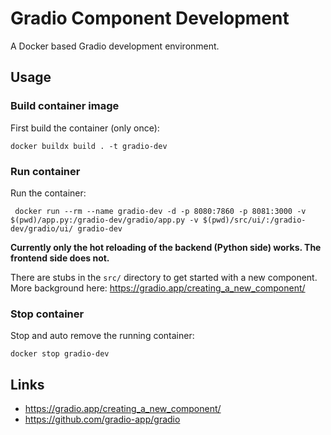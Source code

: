 # Gradio Component Development

A Docker based Gradio development environment.

## Usage

### Build container image

First build the container (only once):
```commandline
docker buildx build . -t gradio-dev
```

### Run container

Run the container:
```commandline
 docker run --rm --name gradio-dev -d -p 8080:7860 -p 8081:3000 -v $(pwd)/app.py:/gradio-dev/gradio/app.py -v $(pwd)/src/ui/:/gradio-dev/gradio/ui/ gradio-dev
```

**Currently only the hot reloading of the backend (Python side) works. The frontend side does not.**

There are stubs in the `src/` directory to get started with a new component. More background here:
https://gradio.app/creating_a_new_component/

### Stop container

Stop and auto remove the running container:
```commandline
docker stop gradio-dev
```

## Links

- https://gradio.app/creating_a_new_component/
- https://github.com/gradio-app/gradio